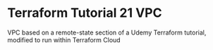 # Terraform Tutorial 21 VPC

VPC based on a remote-state section of a Udemy Terraform tutorial, modified to run within Terraform Cloud
